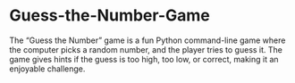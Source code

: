 # Guess-the-Number-Game
The “Guess the Number” game is a fun Python command-line game where the computer picks a random number, and the player tries to guess it. The game gives hints if the guess is too high, too low, or correct, making it an enjoyable challenge.
